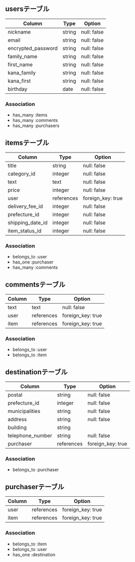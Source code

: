 
## usersテーブル

| Column              | Type    | Option      |
| ------------------- | --------| ----------- |
| nickname            | string  | null: false |
| email               | string  | null: false |
| encrypted_password  | string  | null: false |
| family_name         | string  | null: false |
| first_name          | string  | null: false |
| kana_family         | string  | null: false |
| kana_first          | string  | null: false |
| birthday            | date    | null: false |

### Association
- has_many :items
- has_many :comments
- has_many :purchasers

## itemsテーブル

| Column                | Type       | Option            |
| --------------------- | ---------- | ----------------- |
| title                 | string     | null: false       |
| category_id           | integer    | null: false       |
| text                  | text       | null: false       |
| price                 | integer    | null: false       |
| user                  | references | foreign_key: true |
| delivery_fee_id       | integer    | null: false       |
| prefecture_id         | integer    | null: false       |
| shipping_date_id      | integer    | null: false       |
| item_status_id        | integer    | null: false       |

### Association
- belongs_to :user
- has_one :purchaser
- has_many :comments

## commentsテーブル

| Column | Type       | Option            |
| ------ | ---------- | ----------------- |
| text   | text       | null: false       |
| user   | references | foreign_key: true |
| item   | references | foreign_key: true |

### Association
- belongs_to :user
- belongs_to :item

## destinationテーブル

| Column           | Type       | Option            |
| ---------------- | ---------- | ----------------- |
| postal           | string     | null: false       |
| prefecture_id    | integer    | null: false       |
| municipalities   | string     | null: false       |
| address          | string     | null: false       |
| building         | string     |                   |
| telephone_number | string     | null: false       |
| purchaser        | references | foreign_key: true |

### Association
- belongs_to :purchaser

## purchaserテーブル

| Column                | Type       | Option            |
| --------------------- | ---------- | ----------------- |
| user                  | references | foreign_key: true |
| item                  | references | foreign_key: true |

### Association
- belongs_to :item
- belongs_to :user
- has_one :destination
